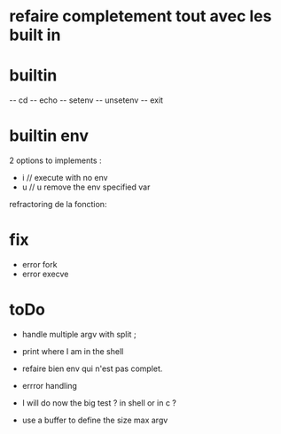 # refaire completement tout avec les built in 


# builtin 
-- cd
-- echo
-- setenv
-- unsetenv
-- exit

# builtin env

2 options to implements :  
- i // execute with no env
- u // u remove the env specified var

refractoring de la fonction: 

# fix 
- error fork 
- error execve


# toDo 
- handle multiple argv with split ;
- print where I am in the shell
- refaire bien env qui n'est pas complet.
- errror handling 

- I will do now the big test ? in shell or in c ?

- use a buffer to define the size max argv
